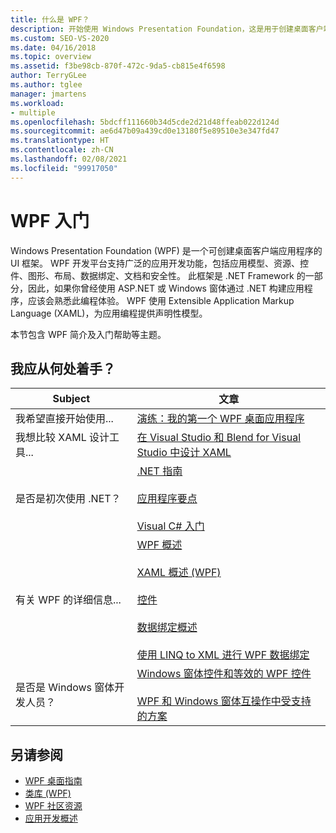 ```yaml
---
title: 什么是 WPF？
description: 开始使用 Windows Presentation Foundation，这是用于创建桌面客户端应用程序的框架，支持广泛的开发功能。
ms.custom: SEO-VS-2020
ms.date: 04/16/2018
ms.topic: overview
ms.assetid: f3be98cb-870f-472c-9da5-cb815e4f6598
author: TerryGLee
ms.author: tglee
manager: jmartens
ms.workload:
- multiple
ms.openlocfilehash: 5bdcff111660b34d5cde2d21d48ffeab022d124d
ms.sourcegitcommit: ae6d47b09a439cd0e13180f5e89510e3e347fd47
ms.translationtype: HT
ms.contentlocale: zh-CN
ms.lasthandoff: 02/08/2021
ms.locfileid: "99917050"
---
```

# <a name="get-started-with-wpf"></a>WPF 入门

Windows Presentation Foundation (WPF) 是一个可创建桌面客户端应用程序的 UI 框架。 WPF 开发平台支持广泛的应用开发功能，包括应用模型、资源、控件、图形、布局、数据绑定、文档和安全性。 此框架是 .NET Framework 的一部分，因此，如果你曾经使用 ASP.NET 或 Windows 窗体通过 .NET 构建应用程序，应该会熟悉此编程体验。 WPF 使用 Extensible Application Markup Language (XAML)，为应用编程提供声明性模型。

本节包含 WPF 简介及入门帮助等主题。

## <a name="where-should-i-start"></a>我应从何处着手？

|Subject|文章|
|-|-|
|我希望直接开始使用...|[演练：我的第一个 WPF 桌面应用程序](/dotnet/framework/wpf/getting-started/walkthrough-my-first-wpf-desktop-application)|
|我想比较 XAML 设计工具...|[在 Visual Studio 和 Blend for Visual Studio 中设计 XAML](../xaml-tools/designing-xaml-in-visual-studio.md)|
|是否是初次使用 .NET？|[.NET 指南](/dotnet/standard/)<br /><br />[应用程序要点](/dotnet/standard/application-essentials)<br /><br />[Visual C# 入门](../ide/quickstart-csharp-console.md)|
|有关 WPF 的详细信息...|[WPF 概述](/dotnet/framework/wpf/introduction-to-wpf)<br /><br />[XAML 概述 (WPF)](/dotnet/framework/wpf/advanced/xaml-overview-wpf)<br /><br />[控件](/dotnet/framework/wpf/controls/)<br /><br />[数据绑定概述](/dotnet/desktop-wpf/data/data-binding-overview)<br /><br />[使用 LINQ to XML 进行 WPF 数据绑定](/dotnet/framework/wpf/data/wpf-data-binding-with-linq-to-xml-overview)|
|是否是 Windows 窗体开发人员？|[Windows 窗体控件和等效的 WPF 控件](/dotnet/framework/wpf/advanced/windows-forms-controls-and-equivalent-wpf-controls)<br /><br />[WPF 和 Windows 窗体互操作中受支持的方案](/dotnet/framework/wpf/advanced/wpf-and-windows-forms-interoperation)|

## <a name="see-also"></a>另请参阅

- [WPF 桌面指南](/dotnet/desktop-wpf/overview/index)
- [类库 (WPF)](/dotnet/framework/wpf/class-library-wpf)
- [WPF 社区资源](/dotnet/framework/wpf/getting-started/community-feedback)
- [应用开发概述](/dotnet/framework/wpf/app-development/index)
